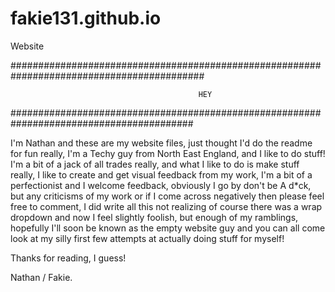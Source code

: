 # fakie131.github.io
Website

###########################################################################################




                                              HEY






#########################################################################################



I'm Nathan and these are my website files, just thought I'd do the readme for fun really, I'm a 
Techy guy from North East England, and I like to do stuff! I'm a bit of a jack of all trades
really, and what I like to do is make stuff really, I like to create and get visual feedback
from my work, I'm a bit of a perfectionist and I welcome feedback, obviously I go by don't be
A d*ck, but any criticisms of my work or if I come across negatively then please feel free to
comment, I did write all this not realizing of course there was a wrap dropdown and now I feel
slightly foolish, but enough of my ramblings, hopefully I'll soon be known as the empty website
guy and you can all come look at my silly first few attempts at actually doing stuff for myself!

Thanks for reading, I guess!

Nathan / Fakie.
